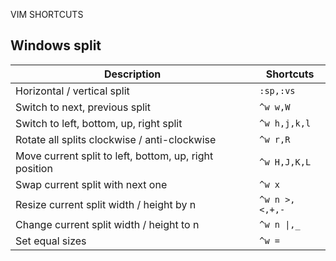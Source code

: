 VIM SHORTCUTS

Windows split
-------------

Description | Shortcuts
----------- | ---------
Horizontal / vertical split | `:sp,:vs`
Switch to next, previous split | `^w w,W`
Switch to left, bottom, up, right split | `^w h,j,k,l`     
Rotate all splits clockwise / anti-clockwise | `^w r,R`
Move current split to left, bottom, up, right position | `^w H,J,K,L`
Swap current split with next one | `^w x`
Resize current split width / height by n | `^w n >,<,+,-`
Change current split width / height to n | `^w n \|,_`
Set equal sizes | `^w =`
